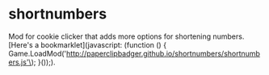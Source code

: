 # shortnumbers

Mod for cookie clicker that adds more options for shortening numbers.
[Here's a bookmarklet](javascript: (function (\) { Game.LoadMod('http://paperclipbadger.github.io/shortnumbers/shortnumbers.js'\); }(\)\);).

